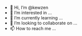 - 👋 Hi, I’m @kewzen
- 👀 I’m interested in ...
- 🌱 I’m currently learning ...
- 💞️ I’m looking to collaborate on ...
- 📫 How to reach me ...

<!---
kewzen/kewzen is a ✨ special ✨ repository because its `README.md` (this file) appears on your GitHub profile.
You can click the Preview link to take a look at your changes.
--->

